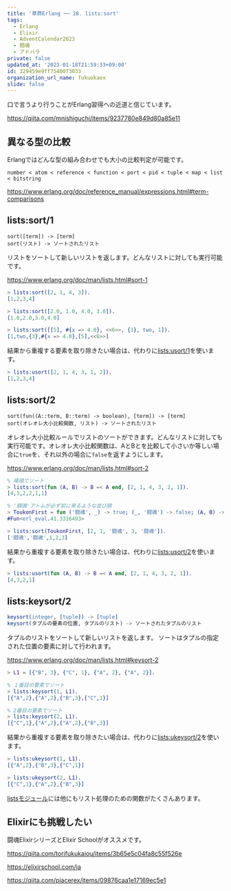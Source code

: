 ```yaml
---
title: '草莽Erlang ── 28. lists:sort'
tags:
  - Erlang
  - Elixir
  - AdventCalendar2023
  - 闘魂
  - アドハラ
private: false
updated_at: '2023-01-18T21:59:33+09:00'
id: 329459e9ff7540073033
organization_url_name: fukuokaex
slide: false
---
```

口で言うより行うことがErlang習得への近道と信じています。

https://qiita.com/mnishiguchi/items/9237780e849d80a85e11

## 異なる型の比較

Erlangではどんな型の組み合わせでも大小の比較判定が可能です。

```
number < atom < reference < function < port < pid < tuple < map < list < bitstring
```

https://www.erlang.org/doc/reference_manual/expressions.html#term-comparisons

## lists:sort/1

```
sort([term]) -> [term]
sort(リスト) -> ソートされたリスト
```

リストをソートして新しいリストを返します。どんなリストに対しても実行可能です。

https://www.erlang.org/doc/man/lists.html#sort-1

```erlang
> lists:sort([2, 1, 4, 3]).
[1,2,3,4]

> lists:sort([2.0, 1.0, 4.0, 3.0]).
[1.0,2.0,3.0,4.0]

> lists:sort([[5], #{x => 4.0}, <<6>>, {3}, two, 1]).
[1,two,{3},#{x => 4.0},[5],<<6>>]
```

結果から重複する要素を取り除きたい場合は、代わりに[lists:usort/1](https://www.erlang.org/doc/man/lists.html#usort-1)を使います。

```erlang
> lists:usort([2, 1, 4, 3, 1, 2]).
[1,2,3,4]
```

## lists:sort/2

```
sort(fun((A::term, B::term) -> boolean), [term]) -> [term]
sort(オレオレ大小比較関数, リスト) -> ソートされたリスト
```

オレオレ大小比較ルールでリストのソートができます。どんなリストに対しても実行可能です。オレオレ大小比較関数は、AとBとを比較して小さいか等しい場合に`true`を、それ以外の場合に`false`を返すようにします。

https://www.erlang.org/doc/man/lists.html#sort-2

```erlang
% 降順でソート
> lists:sort(fun (A, B) -> B =< A end, [2, 1, 4, 3, 2, 1]).
[4,3,2,2,1,1]

% '闘魂'アトムが必ず前に来るような並び順
> ToukonFirst = fun ('闘魂', _) -> true; (_, '闘魂') -> false; (A, B) -> A =< B end.
#Fun<erl_eval.41.3316493>

> lists:sort(ToukonFirst, [2, 1, '闘魂', 3, '闘魂']).
['闘魂','闘魂',1,2,3]
```

結果から重複する要素を取り除きたい場合は、代わりに[lists:usort/2](https://www.erlang.org/doc/man/lists.html#usort-2)を使います。

```erlang
> lists:usort(fun (A, B) -> B =< A end, [2, 1, 4, 3, 2, 1]).
[4,3,2,1]
```

## lists:keysort/2

```erlang
keysort(integer, [tuple]) -> [tuple]
keysort(タプルの要素の位置, タプルのリスト) -> ソートされたタプルのリスト
```

タプルのリストをソートして新しいリストを返します。 ソートはタプルの指定された位置の要素に対して行われます。

https://www.erlang.org/doc/man/lists.html#keysort-2

```erlang
> L1 = [{"B", 3}, {"C", 1}, {"A", 2}, {"A", 2}].

% １番目の要素でソート
> lists:keysort(1, L1).
[{"A",2},{"A",2},{"B",3},{"C",1}]

% 2番目の要素でソート
> lists:keysort(2, L1).
[{"C",1},{"A",2},{"A",2},{"B",3}]
```

結果から重複する要素を取り除きたい場合は、代わりに[lists:ukeysort/2](https://www.erlang.org/doc/man/lists.html#ukeysort-2)を使います。

```erlang
> lists:ukeysort(1, L1).
[{"A",2},{"B",3},{"C",1}]

> lists:ukeysort(2, L1).
[{"C",1},{"A",2},{"B",3}]
```

[listsモジュール](https://www.erlang.org/doc/man/lists.html)には他にもリスト処理のための関数がたくさんあります。

## Elixirにも挑戦したい

闘魂ElixirシリーズとElixir Schoolがオススメです。

https://qiita.com/torifukukaiou/items/3b65e5c04fa8c55f526e

https://elixirschool.com/ja

https://qiita.com/piacerex/items/09876caa1e17169ec5e1
